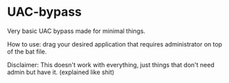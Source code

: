 # UAC-bypass
Very basic UAC bypass made for minimal things.

How to use: drag your desired application that requires administrator on top of the bat file.

Disclaimer: This doesn't work with everything, just things that don't need admin but have it. (explained like shit)
